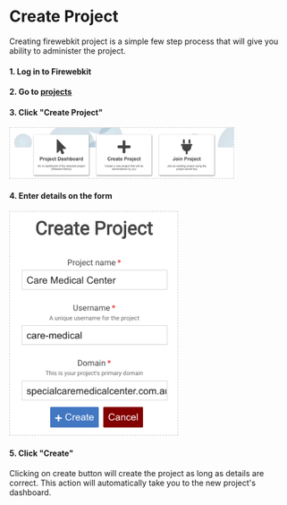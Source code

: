 # Create Project
Creating firewebkit project is a simple few step process that will give you ability to administer the project.

#### 1. Log in to Firewebkit

#### 2. Go to [projects](https://console.firewebkit.com/projects)

#### 3. Click "Create Project"

<img src="/assets/screens/dash-create-join.png" style="width:400px;border:1px dashed #ccc;"/>

#### 4. Enter details on the form

<img src="/assets/screens/create-proj-form.png" style="width:300px;border:1px dashed #ccc;"/>

#### 5. Click "Create"
Clicking on create button will create the project as long as details are correct. This action will automatically take you to the new project's dashboard.
